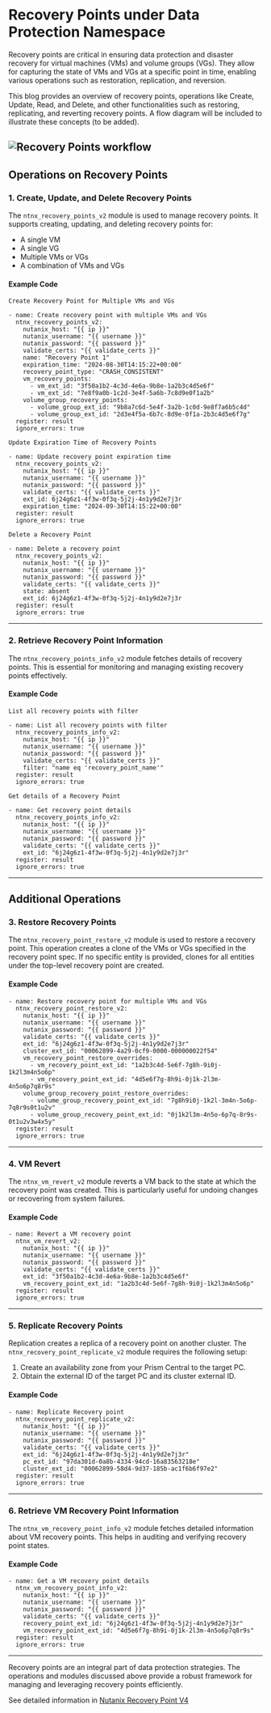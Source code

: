# Recovery Points under Data Protection Namespace

Recovery points are critical in ensuring data protection and disaster recovery for virtual machines (VMs) and volume groups (VGs). They allow for capturing the state of VMs and VGs at a specific point in time, enabling various operations such as restoration, replication, and reversion.

This blog provides an overview of recovery points, operations like Create, Update, Read, and Delete, and other functionalities such as restoring, replicating, and reverting recovery points. A flow diagram will be included to illustrate these concepts (to be added).

![Recovery Points workflow](Recovery_Points.png)
---

## Operations on Recovery Points

### 1. Create, Update, and Delete Recovery Points
The `ntnx_recovery_points_v2` module is used to manage recovery points. It supports creating, updating, and deleting recovery points for:
- A single VM
- A single VG
- Multiple VMs or VGs
- A combination of VMs and VGs

#### Example Code
`Create Recovery Point for Multiple VMs and VGs`
```
- name: Create recovery point with multiple VMs and VGs
  ntnx_recovery_points_v2:
    nutanix_host: "{{ ip }}"
    nutanix_username: "{{ username }}"
    nutanix_password: "{{ password }}"
    validate_certs: "{{ validate_certs }}"
    name: "Recovery Point 1"
    expiration_time: "2024-08-30T14:15:22+00:00"
    recovery_point_type: "CRASH_CONSISTENT"
    vm_recovery_points:
      - vm_ext_id: "3f50a1b2-4c3d-4e6a-9b8e-1a2b3c4d5e6f"
      - vm_ext_id: "7e8f9a0b-1c2d-3e4f-5a6b-7c8d9e0f1a2b"
    volume_group_recovery_points:
      - volume_group_ext_id: "9b8a7c6d-5e4f-3a2b-1c0d-9e8f7a6b5c4d"
      - volume_group_ext_id: "2d3e4f5a-6b7c-8d9e-0f1a-2b3c4d5e6f7g"
  register: result
  ignore_errors: true
```
`Update Expiration Time of Recovery Points`
```
- name: Update recovery point expiration time
  ntnx_recovery_points_v2:
    nutanix_host: "{{ ip }}"
    nutanix_username: "{{ username }}"
    nutanix_password: "{{ password }}"
    validate_certs: "{{ validate_certs }}"
    ext_id: 6j24g6z1-4f3w-0f3q-5j2j-4n1y9d2e7j3r
    expiration_time: "2024-09-30T14:15:22+00:00"
  register: result
  ignore_errors: true
```
`Delete a Recovery Point`
```
- name: Delete a recovery point
  ntnx_recovery_points_v2:
    nutanix_host: "{{ ip }}"
    nutanix_username: "{{ username }}"
    nutanix_password: "{{ password }}"
    validate_certs: "{{ validate_certs }}"
    state: absent
    ext_id: 6j24g6z1-4f3w-0f3q-5j2j-4n1y9d2e7j3r
  register: result
  ignore_errors: true
```
---

### 2. Retrieve Recovery Point Information
The `ntnx_recovery_points_info_v2` module fetches details of recovery points. This is essential for monitoring and managing existing recovery points effectively.

#### Example Code
`List all recovery points with filter`
```
- name: List all recovery points with filter
  ntnx_recovery_points_info_v2:
    nutanix_host: "{{ ip }}"
    nutanix_username: "{{ username }}"
    nutanix_password: "{{ password }}"
    validate_certs: "{{ validate_certs }}"
    filter: "name eq 'recovery_point_name'"
  register: result
  ignore_errors: true
```
`Get details of a Recovery Point`
```
- name: Get recovery point details
  ntnx_recovery_points_info_v2:
    nutanix_host: "{{ ip }}"
    nutanix_username: "{{ username }}"
    nutanix_password: "{{ password }}"
    validate_certs: "{{ validate_certs }}"
    ext_id: "6j24g6z1-4f3w-0f3q-5j2j-4n1y9d2e7j3r"
  register: result
  ignore_errors: true
```
---

## Additional Operations

### 3. Restore Recovery Points
The `ntnx_recovery_point_restore_v2` module is used to restore a recovery point. This operation creates a clone of the VMs or VGs specified in the recovery point spec. If no specific entity is provided, clones for all entities under the top-level recovery point are created.

#### Example Code
```
- name: Restore recovery point for multiple VMs and VGs
  ntnx_recovery_point_restore_v2:
    nutanix_host: "{{ ip }}"
    nutanix_username: "{{ username }}"
    nutanix_password: "{{ password }}"
    validate_certs: "{{ validate_certs }}"
    ext_id: "6j24g6z1-4f3w-0f3q-5j2j-4n1y9d2e7j3r"
    cluster_ext_id: "00062899-4a29-0cf9-0000-000000022f54"
    vm_recovery_point_restore_overrides:
      - vm_recovery_point_ext_id: "1a2b3c4d-5e6f-7g8h-9i0j-1k2l3m4n5o6p"
      - vm_recovery_point_ext_id: "4d5e6f7g-8h9i-0j1k-2l3m-4n5o6p7q8r9s"
    volume_group_recovery_point_restore_overrides:
      - volume_group_recovery_point_ext_id: "7g8h9i0j-1k2l-3m4n-5o6p-7q8r9s0t1u2v"
      - volume_group_recovery_point_ext_id: "0j1k2l3m-4n5o-6p7q-8r9s-0t1u2v3w4x5y"
  register: result
  ignore_errors: true
```
---

### 4. VM Revert
The `ntnx_vm_revert_v2` module reverts a VM back to the state at which the recovery point was created. This is particularly useful for undoing changes or recovering from system failures.

#### Example Code
```
- name: Revert a VM recovery point
  ntnx_vm_revert_v2:
    nutanix_host: "{{ ip }}"
    nutanix_username: "{{ username }}"
    nutanix_password: "{{ password }}"
    validate_certs: "{{ validate_certs }}"
    ext_id: "3f50a1b2-4c3d-4e6a-9b8e-1a2b3c4d5e6f"
    vm_recovery_point_ext_id: "1a2b3c4d-5e6f-7g8h-9i0j-1k2l3m4n5o6p"
  register: result
  ignore_errors: true
```

---

### 5. Replicate Recovery Points
Replication creates a replica of a recovery point on another cluster. The `ntnx_recovery_point_replicate_v2` module requires the following setup:
1. Create an availability zone from your Prism Central to the target PC.
2. Obtain the external ID of the target PC and its cluster external ID.

#### Example Code
```
- name: Replicate Recovery point
  ntnx_recovery_point_replicate_v2:
    nutanix_host: "{{ ip }}"
    nutanix_username: "{{ username }}"
    nutanix_password: "{{ password }}"
    validate_certs: "{{ validate_certs }}"
    ext_id: "6j24g6z1-4f3w-0f3q-5j2j-4n1y9d2e7j3r"
    pc_ext_id: "97da301d-0a8b-4334-94cd-16a83563218e"
    cluster_ext_id: "00062899-58d4-9d37-185b-ac1f6b6f97e2"
  register: result
  ignore_errors: true
```

---

### 6. Retrieve VM Recovery Point Information
The `ntnx_vm_recovery_point_info_v2` module fetches detailed information about VM recovery points. This helps in auditing and verifying recovery point states.

#### Example Code
```
- name: Get a VM recovery point details
  ntnx_vm_recovery_point_info_v2:
    nutanix_host: "{{ ip }}"
    nutanix_username: "{{ username }}"
    nutanix_password: "{{ password }}"
    validate_certs: "{{ validate_certs }}"
    recovery_point_ext_id: "6j24g6z1-4f3w-0f3q-5j2j-4n1y9d2e7j3r"
    vm_recovery_point_ext_id: "4d5e6f7g-8h9i-0j1k-2l3m-4n5o6p7q8r9s"
  register: result
  ignore_errors: true
```

---

Recovery points are an integral part of data protection strategies. The operations and modules discussed above provide a robust framework for managing and leveraging recovery points efficiently.

See detailed information in [ Nutanix Recovery Point V4 ](https://developers.nutanix.com/api-reference?namespace=dataprotection&version=v4.0)
